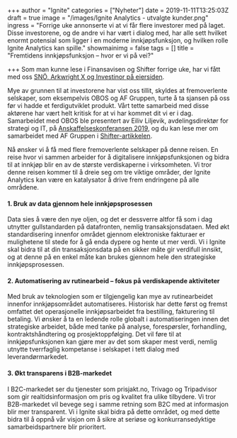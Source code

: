 +++
author = "Ignite"
categories = ["Nyheter"]
date = 2019-11-11T13:25:03Z
draft = true
image = "/images/Ignite Analytics - utvalgte kunder.png"
ingress = "Forrige uke annonserte vi at vi får flere investorer med på laget. Disse investorene, og de andre vi har vært i dialog med, har alle sett hvilket enormt potensial som ligger i en moderne innkjøpsfunksjon, og hvilken rolle Ignite Analytics kan spille."
showmainimg = false
tags = []
title = "Fremtidens innkjøpsfunksjon – hvor er vi på vei?"

+++
Som man kunne lese i Finansavisen og Shifter forrige uke, har vi fått med oss [SNÖ, Arkwright X og Investinor på eiersiden](https://www.ignite.no/blogg/nyheter/ignite-skal-vokse-henter-smart-kapital/ "Vi henter smart kapital for å vokse videre").

Mye av grunnen til at investorene har vist oss tillit, skyldes at fremoverlente selskaper, som eksempelvis OBOS og AF Gruppen, turte å ta sjansen på oss før vi hadde et ferdigutviklet produkt. Vårt tette samarbeid med disse aktørene har vært helt kritisk for at vi har kommet dit vi er i dag. Samarbeidet med OBOS ble presentert av Eiliv Liljevik, avdelingsdirektør for strategi og IT, på [Anskaffelseskonferansen 2019](https://vimeo.com/369514581 "Anskaffelseskonferansen 2019 - Vi drukner i data - vi må lære å svømme!"), og du kan lese mer om samarbeidet med AF Gruppen i [Shifter-artikkelen](https://shifter.no/selvfinansiert-innkjopsplattform-ble-investoryndling-hentet-storkundene-for-de-hentet-kapitalen/168642 "«Selvfinansiert» innkjøpsplattform ble investoryndling: Hentet storkundene før de hentet kapitalen").

Nå ønsker vi å få med flere fremoverlente selskaper på denne reisen. En reise hvor vi sammen arbeider for å digitalisere innkjøpsfunksjonen og bidra til at innkjøp blir en av de største verdiskaperne i virksomheten. Vi tror denne reisen kommer til å dreie seg om tre viktige områder, der Ignite Analytics kan være en katalysator å drive frem endringene på alle områdene.

#### 1. Bruk av data gjennom hele innkjøpsprosessen

Data sies å være den nye oljen, og det er dessverre altfor få som i dag utnytter gullstandarden på datafronten, nemlig transaksjonsdataen. Med økt standardisering innenfor området gjennom elektroniske fakturaer er mulighetene til stede for å gå enda dypere og hente ut mer verdi. Vi i Ignite skal bidra til at din transaksjonsdata på en sikker måte gir verdifull innsikt, og at denne på en enkel måte kan brukes gjennom hele den strategiske innkjøpsprosessen.

#### 2. Automatisering av rutinearbeid – fokus på verdiskapende aktiviteter

Med bruk av teknologien som er tilgjengelig kan mye av rutinearbeidet innenfor innkjøpsområdet automatiseres. Historisk har dette først og fremst omfattet det operasjonelle innkjøpsarbeidet fra bestilling, fakturering til betaling. Vi ønsker å ta en ledende rolle globalt i automatiseringen innen det strategiske arbeidet, både med tanke på analyse, forespørsler, forhandling, kontraktshåndtering og prosjektoppfølging. Det vil føre til at innkjøpsfunksjonen kan gjøre mer av det som skaper mest verdi, nemlig utnytte tverrfaglig kompetanse i selskapet i tett dialog med leverandørmarkedet.

#### 3. Økt transparens i B2B-markedet

I B2C-markedet ser du tjenester som prisjakt.no, Trivago og Tripadvisor som gir realtidsinformasjon om pris og kvalitet fra ulike tilbydere. Vi tror B2B-markedet vil bevege seg i samme retning som B2C med at informasjon blir mer transparent. Vi i Ignite skal bidra på dette området, og med dette bidra til å oppnå vår visjon om å sikre at seriøse og konkurransedyktige samarbeidspartnere blir prioritert.